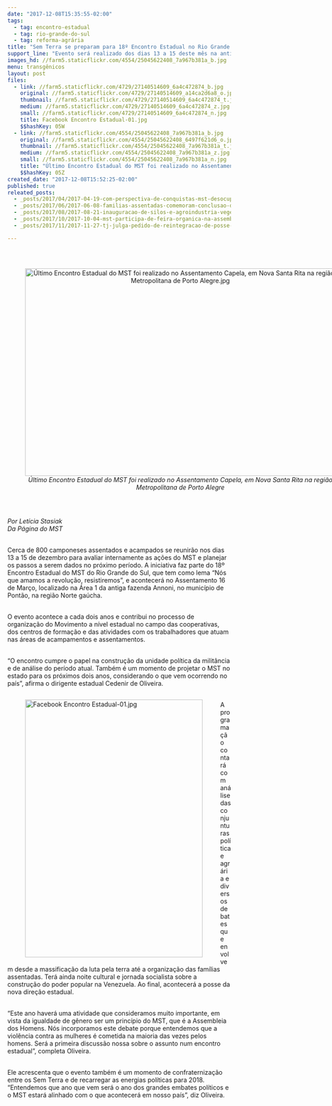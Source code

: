 ```yaml
---
date: "2017-12-08T15:35:55-02:00"
tags:
  - tag: encontro-estadual
  - tag: rio-grande-do-sul
  - tag: reforma-agrária
title: "Sem Terra se preparam para 18º Encontro Estadual no Rio Grande do Sul "
support_line: "Evento será realizado dos dias 13 a 15 deste mês na antiga fazenda Annoni, na região Norte gaúcha."
images_hd: //farm5.staticflickr.com/4554/25045622408_7a967b381a_b.jpg
menu: transgênicos
layout: post
files:
  - link: //farm5.staticflickr.com/4729/27140514609_6a4c472874_b.jpg
    original: //farm5.staticflickr.com/4729/27140514609_a14ca2d6a8_o.jpg
    thumbnail: //farm5.staticflickr.com/4729/27140514609_6a4c472874_t.jpg
    medium: //farm5.staticflickr.com/4729/27140514609_6a4c472874_z.jpg
    small: //farm5.staticflickr.com/4729/27140514609_6a4c472874_n.jpg
    title: Facebook Encontro Estadual-01.jpg
    $$hashKey: 05W
  - link: //farm5.staticflickr.com/4554/25045622408_7a967b381a_b.jpg
    original: //farm5.staticflickr.com/4554/25045622408_6497f621d6_o.jpg
    thumbnail: //farm5.staticflickr.com/4554/25045622408_7a967b381a_t.jpg
    medium: //farm5.staticflickr.com/4554/25045622408_7a967b381a_z.jpg
    small: //farm5.staticflickr.com/4554/25045622408_7a967b381a_n.jpg
    title: "Último Encontro Estadual do MST foi realizado no Assentamento Capela, em Nova Santa Rita na região Metropolitana de Porto Alegre.jpg"
    $$hashKey: 05Z
created_date: "2017-12-08T15:52:25-02:00"
published: true
releated_posts:
  - _posts/2017/04/2017-04-19-com-perspectiva-de-conquistas-mst-desocupa-patios-do-incra-e-ministerio-da-fazenda-em-porto-alegre.md
  - _posts/2017/06/2017-06-08-familias-assentadas-comemoram-conclusao-de-150-casas-em-sao-gabriel-no-rio-grande-do-sul.md
  - _posts/2017/08/2017-08-21-inauguracao-de-silos-e-agroindustria-vegetal-do-mst-vao-gerar-mais-trabalho-e-renda-no-campo.md
  - _posts/2017/10/2017-10-04-mst-participa-de-feira-organica-na-assembleia-legislativa-do-rs.md
  - _posts/2017/11/2017-11-27-tj-julga-pedido-de-reintegracao-de-posse-contra-acampamento-do-mst-em-fazenda-de-mauricio-dal-agnol.md

---
```

<p>&nbsp;</p>

<div style="text-align:center">
<figure class="image" style="display:inline-block"><img alt="Último Encontro Estadual do MST foi realizado no Assentamento Capela, em Nova Santa Rita na região Metropolitana de Porto Alegre.jpg" height="467" src="//farm5.staticflickr.com/4554/25045622408_7a967b381a_b.jpg" width="700" />
<figcaption><em>Último Encontro Estadual do MST foi realizado no Assentamento Capela, em Nova Santa Rita na região Metropolitana de Porto Alegre</em></figcaption>
</figure>
</div>

<p>&nbsp;</p>

<p><em>Por Let&iacute;cia Stasiak<br />
Da P&aacute;gina do MST</em></p>

<p><br />
Cerca de 800 camponeses assentados e acampados se reunir&atilde;o nos dias 13 a 15 de dezembro para avaliar internamente as a&ccedil;&otilde;es do MST e planejar os passos a serem dados no pr&oacute;ximo per&iacute;odo. A iniciativa faz parte do 18&ordm; Encontro Estadual do MST do Rio Grande do Sul, que tem como lema &ldquo;N&oacute;s que amamos a revolu&ccedil;&atilde;o, resistiremos&rdquo;, e acontecer&aacute; no Assentamento 16 de Mar&ccedil;o, localizado na &Aacute;rea 1 da antiga fazenda Annoni, no munic&iacute;pio de Pont&atilde;o, na regi&atilde;o Norte ga&uacute;cha.</p>

<p><br />
O evento acontece a cada dois anos e contribui no processo de organiza&ccedil;&atilde;o do Movimento a n&iacute;vel estadual no campo das cooperativas, dos centros de forma&ccedil;&atilde;o e das atividades com os trabalhadores que atuam nas &aacute;reas de acampamentos e assentamentos.&nbsp;</p>

<p><br />
&ldquo;O encontro cumpre o papel na constru&ccedil;&atilde;o da unidade pol&iacute;tica da milit&acirc;ncia e de an&aacute;lise do per&iacute;odo atual. Tamb&eacute;m &eacute; um momento de projetar o MST no estado para os pr&oacute;ximos dois anos, considerando o que vem ocorrendo no pa&iacute;s&rdquo;, afirma o dirigente estadual Cedenir de Oliveira.&nbsp;</p>

<figure class="image" style="float:left"><img alt="Facebook Encontro Estadual-01.jpg" height="580" src="//farm5.staticflickr.com/4729/27140514609_6a4c472874_b.jpg" width="400" />
<figcaption></figcaption>
</figure>

<p><br />
A programa&ccedil;&atilde;o contar&aacute; com an&aacute;lise das conjunturas pol&iacute;tica e agr&aacute;ria e diversos debates que envolvem desde a massifica&ccedil;&atilde;o da luta pela terra at&eacute; a organiza&ccedil;&atilde;o das fam&iacute;lias assentadas. Ter&aacute; ainda noite cultural e jornada socialista sobre a constru&ccedil;&atilde;o do poder popular na Venezuela. Ao final, acontecer&aacute; a posse da nova dire&ccedil;&atilde;o estadual.&nbsp;</p>

<p><br />
&ldquo;Este ano haver&aacute; uma atividade que consideramos muito importante, em vista da igualdade de g&ecirc;nero ser um princ&iacute;pio do MST, que &eacute; a Assembleia dos Homens. N&oacute;s incorporamos este debate porque entendemos que a viol&ecirc;ncia contra as mulheres &eacute; cometida na maioria das vezes pelos homens. Ser&aacute; a primeira discuss&atilde;o nossa sobre o assunto num encontro estadual&rdquo;, completa Oliveira.&nbsp;</p>

<p><br />
Ele acrescenta que o evento tamb&eacute;m &eacute; um momento de confraterniza&ccedil;&atilde;o entre os Sem Terra e de recarregar as energias pol&iacute;ticas para 2018. &ldquo;Entendemos que ano que vem ser&aacute; o ano dos grandes embates pol&iacute;ticos e o MST estar&aacute; alinhado com o que acontecer&aacute; em nosso pa&iacute;s&rdquo;, diz Oliveira.&nbsp;</p>
